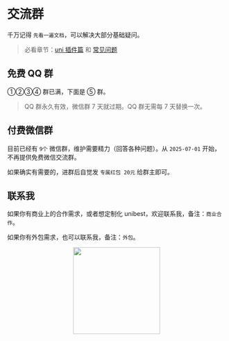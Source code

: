 # 交流群

千万记得 `先看一遍文档`，可以解决大部分基础疑问。

> 必看章节：[uni 插件篇](/base/3-plugin) 和 [常见问题](/base/14-faq)

## 免费 QQ 群

①②③④ 群已满，下面是 ⑤ 群。

<!-- ![alt text](https://oss.laf.run/ukw0y1-site/unibest-discussion-group/qq.jpg) -->
<FreshImage src="https://oss.laf.run/ukw0y1-site/unibest-discussion-group/qq.jpg" alt="QQ群二维码" />

> QQ 群永久有效，微信群 7 天就过期。QQ 群无需每 7 天替换一次。

## 付费微信群

目前已经有 `9个` 微信群，维护需要精力（回答各种问题）。从 `2025-07-01` 开始，不再提供免费微信交流群。

如果确实有需要的，进群后自觉发 `专属红包 20元` 给群主即可。

<FreshImage src="https://oss.laf.run/ukw0y1-site/unibest-discussion-group/wechat-vip.jpg" alt="微信群VIP" />

## 联系我

如果你有商业上的合作需求，或者想定制化 unibest，欢迎联系我，备注：`商业合作`。

如果你有外包需求，也可以联系我，备注：`外包`。

<p style="text-align: center;">
<img width=200px src="https://oss.laf.run/ukw0y1-site/wx-me.jpg">
</p>

